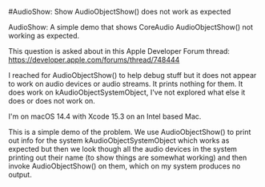 #AudioShow: Show AudioObjectShow() does not work as expected

 AudioShow: A simple demo that shows CoreAudio AudioObjectShow()
 not working as expected.
 
 This question is asked about in this Apple Developer Forum thread:
 https://developer.apple.com/forums/thread/748444

 I reached for AudioObjectShow() to help debug stuff but it does not
 appear to work on audio devices or audio streams. It prints nothing for
 them. It does work on kAudioObjectSystemObject, I've not explored what
 else it does or does not work on.
 
 I'm on macOS 14.4 with Xcode 15.3 on an Intel based Mac.

 This is a simple demo of the problem. We use AudioObjectShow() to print
 out info for the system kAudioObjectSystemObject which works as expected
 but then we look though all the audio devices in the system printing out
 their name (to show things are somewhat working) and then invoke
 AudioObjectShow() on them, which on my system produces no output. 
 
